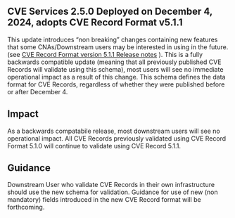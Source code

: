 ## CVE Services 2.5.0 Deployed on December 4, 2024, adopts CVE Record Format v5.1.1 

This update introduces “non breaking” changes containing new features that some CNAs/Downstream users may be interested in using in the future.  (see  [CVE Record Format version 5.1.1 Release notes](https://github.com/CVEProject/cve-schema/releases/tag/v5.1.1-rc2) ).  This is a fully backwards compatible update (meaning that all previously published CVE Records will validate using this schema),  most users will see no  immediate operational impact as a result of this change.    This schema defines the data format for CVE Records, regardless of whether they were published before or after December 4. 

## Impact 

As a backwards compatabile release, most downstream users will see no operational impact.  All CVE Records previously validated using CVE Record Format 5.1.0 will continue to validate using CVE Record 5.1.1.   

## Guidance

Downstream User who validate CVE Records in their own infrastructure should use the new schema for validation.   Guidance for use of new (non mandatory) fields introduced in the new CVE Record format will be forthcoming. 
